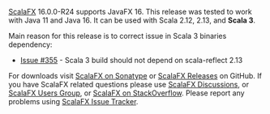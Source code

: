 [ScalaFX][1] 16.0.0-R24 supports JavaFX 16. This release was tested to work with Java 11 and Java 16. It can be used with
Scala 2.12, 2.13, and **Scala 3**.

Main reason for this release is to correct issue in Scala 3 binaries dependency:

* [Issue #355][355] - Scala 3 build should not depend on scala-reflect 2.13

For downloads visit [ScalaFX on Sonatype][2] or [ScalaFX Releases][3] on GitHub. If you have ScalaFX related questions
please use [ScalaFX Discussions][6], or [ScalaFX Users Group][5], or [ScalaFX on StackOverflow][7]. Please report any
problems using [ScalaFX Issue Tracker][4].


<!-- Links -->

[1]: http://scalafx.org

[2]: http://search.maven.org/#search&#124;ga&#124;1&#124;scalafx

[3]: https://github.com/scalafx/scalafx/releases

[4]: https://github.com/scalafx/scalafx/issues

[5]: https://groups.google.com/forum/#!forum/scalafx-users

[6]: https://github.com/scalafx/scalafx/discussions

[7]: https://stackoverflow.com/questions/tagged/scalafx

[355]: https://github.com/scalafx/scalafx/issues/355
